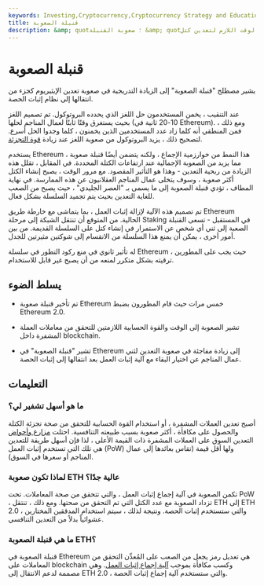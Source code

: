 ```yaml
---
keywords: Investing,Cryptocurrency,Cryptocurrency Strategy and Education,Crypto,Strategy and Education
title: قنبلة الصعوبة
description: &amp; quot؛ صعوبة القنبلة &amp; quot؛ يشير إلى الصعوبة المتزايدة والوقت اللازم لتعدين كتل Ethereum ، والتي قد تجعل التعدين غير مربح ومستحيل في النهاية.
---
```


# قنبلة الصعوبة
يشير مصطلح "قنبلة الصعوبة" إلى الزيادة التدريجية في صعوبة تعدين الإيثيريوم كجزء من انتقالها إلى نظام إثبات الحصة.

عند التنقيب ، يخمن المستخدمون حل اللغز الذي يحدده البروتوكول. تم تصميم اللغز بحيث يستغرق وقتًا ثابتًا لعمال المناجم لحلها (10-20 ثانية في Ethereum). ومع ذلك ، فمن المنطقي أنه كلما زاد عدد المستخدمين الذين يخمنون ، كلما وجدوا الحل أسرع. لتصحيح ذلك ، يزيد البروتوكول من صعوبة اللغز عند زيادة [قوة التجزئة](/hash-rate).

يستخدم Ethereum هذا النمط من خوارزمية الإجماع ، ولكنه يتضمن أيضًا قنبلة صعوبة ، مما يزيد من الصعوبة الإجمالية عند ارتفاعات الكتلة المحددة. في المقابل ، تقلل هذه الزيادة من ربحية التعدين - وهذا هو التأثير المقصود. مع مرور الوقت ، يصبح إنشاء الكتل أكثر صعوبة ، وسوف يتخلى عمال المناجم العقلانيون عن هذه الممارسة. في نهاية المطاف ، تؤدي قنبلة الصعوبة إلى ما يسمى بـ "العصر الجليدي" ، حيث يصبح من الصعب للغاية التعدين بحيث يتم تجميد السلسلة بشكل فعال.

تم تصميم هذه الآلية لإزالة إثبات العمل ، بما يتماشى مع خارطة طريق Ethereum الحالية. من المتوقع أن تنتقل الشبكة إلى مرحلة Staking في المستقبل - تسعى القنبلة الصعبة إلى ثني أي شخص عن الاستمرار في إنشاء كتل على السلسلة القديمة. من بين أمور أخرى ، يمكن أن يمنع هذا السلسلة من الانقسام إلى شوكتين مثيرتين للجدل.

له تأثير ثانوي في منع ركود التطور في سلسلة Ethereum ، حيث يجب على المطورين ترقيته بشكل متكرر لمنعه من أن يصبح غير قابل للاستخدام.

## يسلط الضوء

- تم تأخير قنبلة صعوبة Ethereum خمس مرات حيث قام المطورون بضبط Ethereum 2.0.

- تشير الصعوبة إلى الوقت والقوة الحسابية اللازمتين للتحقق من معاملات العملة المشفرة داخل blockchain.

- تشير "قنبلة الصعوبة" في Ethereum إلى زيادة مفاجئة في صعوبة التعدين لثني عمال المناجم عن اختيار البقاء مع آلية إثبات العمل بعد انتقالها إلى إثبات الحصة.

## التعليمات

### ما هو أسهل تشفير لي؟

أصبح تعدين العملات المشفرة ، أو استخدام القوة الحسابية للتحقق من صحة تجزئة الكتلة والحصول على مكافأة ، أكثر صعوبة بسبب طبيعته التنافسية. احتلت [مزارع وأحواض](/mining-pool) التعدين السوق على العملات المشفرة ذات القيمة الأعلى ، لذا فإن أسهل طريقة للتعدين هي تلك التي تستخدم إثبات العمل (PoW) ولها أقل قيمة (تقاس بعائدها إلى عمال المناجم أو سعرها في السوق).

### لماذا تكون صعوبة ETH عالية جدًا؟

تكمن الصعوبة في آلية إجماع إثبات العمل ، والتي تتحقق من صحة المعاملات. تحت PoW ، تزداد الصعوبة مع عدد الكتل التي تم التحقق من صحتها. ومع ذلك ، تنتقل ETH إلى ETH 2.0 ، والتي ستستخدم إثبات الحصة. ونتيجة لذلك ، سيتم استخدام المدققين المختارين عشوائياً بدلاً من التعدين التنافسي.

### ما هي قنبلة الصعوبة ETH؟

قنبلة الصعوبة في Ethereum هي تعديل رمز يجعل من الصعب على المُعدِّن التحقق من المعاملات على blockchain وكسب مكافأة بموجب [آلية إجماع إثبات العمل](/consensus-mechanism-cryptocurrency). وهي مصممة لدعم الانتقال إلى ETH 2.0 ، والتي ستستخدم آلية إجماع إثبات الحصة.

